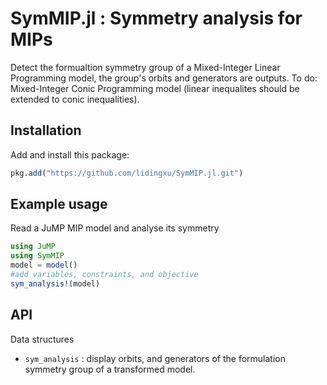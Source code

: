 # SymMIP.jl : Symmetry analysis for MIPs

Detect the formualtion symmetry group of a Mixed-Integer Linear Programming model, the group's orbits and generators are outputs.
To do: Mixed-Integer Conic Programming model (linear inequalites should be extended to conic inequalities).
## Installation

Add and install this package:
```julia
pkg.add("https://github.com/lidingxu/SymMIP.jl.git")
```


## Example usage


Read a JuMP MIP model and analyse its symmetry
```julia
using JuMP
using SymMIP
model = model()
#add variables, constraints, and objective
sym_analysis!(model)
```


## API

Data structures
* `sym_analysis` :  display orbits, and generators of the formulation symmetry group of a transformed model.
